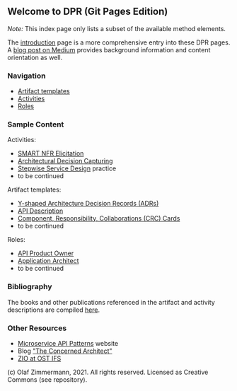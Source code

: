 ## Welcome to DPR (Git Pages Edition)

*Note:* This index page only lists a subset of the available method elements. 
<!-- Please use the repository-level [README.md](https://github.com/socadk/design-practice-repository/blob/master/README.md) as entry into DPR for the time being. -->
The [introduction](./introduction.md) page is a more comprehensive entry into these DPR pages. A [blog post on Medium](https://medium.com/olzzio/design-practice-repository-dpr-ed5e9d0e91cd) provides background information and content orientation as well.

### Navigation

* [Artifact templates](./artifact-templates/index.md) 
* [Activities](./activities/index.md)
* [Roles](./roles/index.md)

### Sample Content 

Activities:

* [SMART NFR Elicitation](activities/DPR-SMART-NFR-Elicitation.md)
* [Architectural Decision Capturing](activities/DPR-ArchitecturalDecisionCapturing.md)
* [Stepwise Service Design](activities/SDPR-StepwiseServiceDesign.md) practice
* to be continued

Artifact templates:

* [Y-shaped Architecture Decision Records (ADRs)](artifact-templates/DPR-ArchitecturalDecisionRecordYForm.md)
* [API Description](artifact-templates/SDPR-APIDescription.md)
* [Component, Responsibility, Collaborations (CRC) Cards](artifact-templates/DPR-CRCCard.md)
* to be continued

Roles:

* [API Product Owner](roles/SDPR-APIProductOwner.md)
* [Application Architect](roles/DPR-ApplicationArchitectRole.md)
* to be continued

<!--
### Preview (roadmap not confirmed yet)

<iframe width='160' height='400' src='https://leanpub.com/dpr/embed' frameborder='0' allowtransparency='true'></iframe>
-->

### Bibliography 

The books and other publications referenced in the artifact and activity descriptions are compiled [here](background-information/literature.md).

### Other Resources

* [Microservice API Patterns](https://microservice-api-patterns.org/) website 
* Blog ["The Concerned Architect"](https://ozimmer.ch/blog/)
* [ZIO at OST IFS](https://ifs.hsr.ch/Olaf-Zimmermann.11623.0.html?&L=4)

(c) Olaf Zimmermann, 2021. All rights reserved. Licensed as Creative Commons (see repository). 